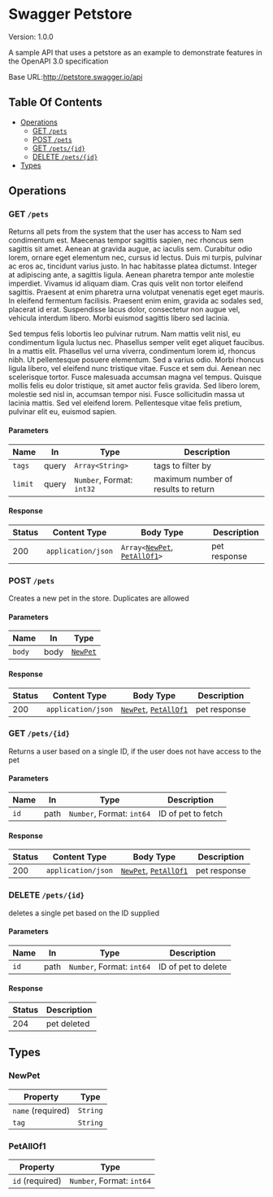 <!-- Code is generated by github.com/swaggest/swac <version>, DO NOT EDIT. 🤖 -->

# Swagger Petstore

Version: 1.0.0

A sample API that uses a petstore as an example to demonstrate features in
the OpenAPI 3.0 specification

Base URL:http://petstore.swagger.io/api

## Table Of Contents

* [Operations](#operations)
  - [GET `/pets`](#findpets) 
  - [POST `/pets`](#postpets) 
  - [GET `/pets/{id}`](#getpetsid) 
  - [DELETE `/pets/{id}`](#deletepetsid) 
* [Types](#types)

## <a id="operations"></a>Operations

### <a id="findpets"></a>GET `/pets`

Returns all pets from the system that the user has access to
Nam sed condimentum est. Maecenas tempor sagittis sapien, nec rhoncus sem sagittis sit amet. Aenean at gravida augue, ac iaculis sem. Curabitur odio lorem, ornare eget elementum nec, cursus id lectus. Duis mi turpis, pulvinar ac eros ac, tincidunt varius justo. In hac habitasse platea dictumst. Integer at adipiscing ante, a sagittis ligula. Aenean pharetra tempor ante molestie imperdiet. Vivamus id aliquam diam. Cras quis velit non tortor eleifend sagittis. Praesent at enim pharetra urna volutpat venenatis eget eget mauris. In eleifend fermentum facilisis. Praesent enim enim, gravida ac sodales sed, placerat id erat. Suspendisse lacus dolor, consectetur non augue vel, vehicula interdum libero. Morbi euismod sagittis libero sed lacinia.

Sed tempus felis lobortis leo pulvinar rutrum. Nam mattis velit nisl, eu condimentum ligula luctus nec. Phasellus semper velit eget aliquet faucibus. In a mattis elit. Phasellus vel urna viverra, condimentum lorem id, rhoncus nibh. Ut pellentesque posuere elementum. Sed a varius odio. Morbi rhoncus ligula libero, vel eleifend nunc tristique vitae. Fusce et sem dui. Aenean nec scelerisque tortor. Fusce malesuada accumsan magna vel tempus. Quisque mollis felis eu dolor tristique, sit amet auctor felis gravida. Sed libero lorem, molestie sed nisl in, accumsan tempor nisi. Fusce sollicitudin massa ut lacinia mattis. Sed vel eleifend lorem. Pellentesque vitae felis pretium, pulvinar elit eu, euismod sapien.

#### Parameters

|Name   |In   |Type                     |Description                        |
|-------|-----|-------------------------|-----------------------------------|
|`tags` |query|`Array<String>`          |tags to filter by                  |
|`limit`|query|`Number`, Format: `int32`|maximum number of results to return|

#### Response

|Status|Content Type      |Body Type                                                |Description |
|------|------------------|---------------------------------------------------------|------------|
|200   |`application/json`|`Array<`[`NewPet`](#newpet), [`PetAllOf1`](#petallof1)`>`|pet response|
### <a id="postpets"></a>POST `/pets`

Creates a new pet in the store.  Duplicates are allowed

#### Parameters

|Name  |In  |Type               |
|------|----|-------------------|
|`body`|body|[`NewPet`](#newpet)|

#### Response

|Status|Content Type      |Body Type                                     |Description |
|------|------------------|----------------------------------------------|------------|
|200   |`application/json`|[`NewPet`](#newpet), [`PetAllOf1`](#petallof1)|pet response|
### <a id="getpetsid"></a>GET `/pets/{id}`

Returns a user based on a single ID, if the user does not have access to the pet

#### Parameters

|Name|In  |Type                     |Description       |
|----|----|-------------------------|------------------|
|`id`|path|`Number`, Format: `int64`|ID of pet to fetch|

#### Response

|Status|Content Type      |Body Type                                     |Description |
|------|------------------|----------------------------------------------|------------|
|200   |`application/json`|[`NewPet`](#newpet), [`PetAllOf1`](#petallof1)|pet response|
### <a id="deletepetsid"></a>DELETE `/pets/{id}`

deletes a single pet based on the ID supplied

#### Parameters

|Name|In  |Type                     |Description        |
|----|----|-------------------------|-------------------|
|`id`|path|`Number`, Format: `int64`|ID of pet to delete|

#### Response

|Status|Description|
|------|-----------|
|204   |pet deleted|

## <a id="types"></a> Types

### <a id="newpet"></a>NewPet

|Property         |Type    |
|-----------------|--------|
|`name` (required)|`String`|
|`tag`            |`String`|

### <a id="petallof1"></a>PetAllOf1

|Property       |Type                     |
|---------------|-------------------------|
|`id` (required)|`Number`, Format: `int64`|
